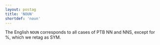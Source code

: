 ```yaml
---
layout: postag
title: 'NOUN'
shortdef: 'noun'
---
```


The English `NOUN` corresponds to all cases of PTB NN and NNS, except for %, which we retag as SYM.
<!-- Interlanguage links updated Po 6. listopadu 2023, 21:41:25 CET -->
